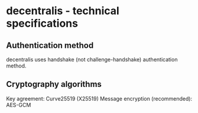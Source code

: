 # decentralis - technical specifications

## Authentication method
decentralis uses handshake (not challenge-handshake) authentication method.

## Cryptography algorithms
Key agreement: Curve25519 (X25519)
Message encryption (recommended): AES-GCM
